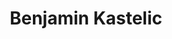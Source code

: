 ---
SICRIS: null
draft: false
fixName: benjamin_kastelic
lab: Laboratory for Integration of Information Systems
labPos: Laboratory Member
location: R2.22 - Laboratorij LIIS
mailInfo: benjamin.kastelic@fri.uni-lj.si
officeHours: null
profName: Benjamin Kastelic
profTitle: Researcher
telephoneInfo: null
title: Benjamin Kastelic
---